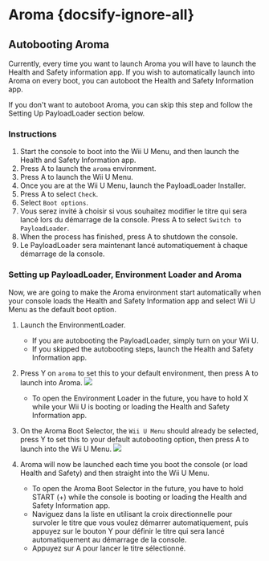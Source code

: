 # Aroma {docsify-ignore-all}

## Autobooting Aroma

Currently, every time you want to launch Aroma you will have to launch the Health and Safety information app. If you wish to automatically launch into Aroma on every boot, you can autoboot the Health and Safety Information app.

If you don't want to autoboot Aroma, you can skip this step and follow the Setting Up PayloadLoader section below.

### Instructions

1. Start the console to boot into the Wii U Menu, and then launch the Health and Safety Information app.
2. Press A to launch the `aroma` environment.
3. Press A to launch the Wii U Menu.
4. Once you are at the Wii U Menu, launch the PayloadLoader Installer.
5. Press A to select `Check`.
6. Select `Boot options`.
7. Vous serez invité à choisir si vous souhaitez modifier le titre qui sera lancé lors du démarrage de la console. Press A to select `Switch to PayloadLoader`.
8. When the process has finished, press A to shutdown the console.
9. Le PayloadLoader sera maintenant lancé automatiquement à chaque démarrage de la console.

### Setting up PayloadLoader, Environment Loader and Aroma

Now, we are going to make the Aroma environment start automatically when your console loads the Health and Safety Information app and select Wii U Menu as the default boot option.

1. Launch the EnvironmentLoader.
   - If you are autobooting the PayloadLoader, simply turn on your Wii U.
   - If you skipped the autobooting steps, launch the Health and Safety Information app.

2. Press Y on `aroma` to set this to your default environment, then press A to launch into Aroma.
   ![](../docs/assets/img/guide/EL_Highlight.png)
   - To open the Environment Loader in the future, you have to hold X while your Wii U is booting or loading the Health and Safety Information app.

3. On the Aroma Boot Selector, the `Wii U Menu` should already be selected, press Y to set this to your default autobooting option, then press A to launch into the Wii U Menu.
   ![](../docs/assets/img/guide/ABM_Highlight.png)

4. Aroma will now be launched each time you boot the console (or load Health and Safety) and then straight into the Wii U Menu.
   - To open the Aroma Boot Selector in the future, you have to hold START (+) while the console is booting or loading the Health and Safety Information app.
   - Naviguez dans la liste en utilisant la croix directionnelle pour survoler le titre que vous voulez démarrer automatiquement, puis appuyez sur le bouton Y pour définir le titre qui sera lancé automatiquement au démarrage de la console.
   - Appuyez sur A pour lancer le titre sélectionné.
